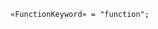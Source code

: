 <!-- This file is generated automatically by infrastructure scripts. Please don't edit by hand. -->

```{ .ebnf .slang-ebnf #FunctionKeyword }
«FunctionKeyword» = "function";
```
